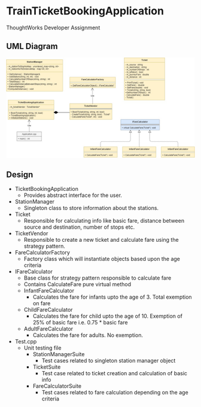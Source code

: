 # TrainTicketBookingApplication
ThoughtWorks Developer Assignment

## UML Diagram
![Class Diagram](https://github.com/TWAssignment/TrainTicketBookingApplication/blob/main/TWTraingTicketAppUML.jpg)

## Design
- TicketBookingApplication
  - Provides abstract interface for the user.
- StationManager
  - Singleton class to store information about the stations.
- Ticket
  - Responsible for calculating info like basic fare, distance between source and destination, number of stops etc.
- TicketVendor
  - Responsible to create a new ticket and calculate fare using the strategy pattern.
- FareCalculatorFactory
  - Factory class which will instantiate objects based upon the age criteria
- IFareCalculator
  - Base class for strategy pattern responsible to calculate fare
  - Contains CalculateFare pure virtual method
  - InfantFareCalculator
    - Calculates the fare for infants upto the age of 3. Total exemption on fare
  - ChildFareCalculator
    - Calculates the fare for child upto the age of 10. Exemption of 25% of basic fare i.e. 0.75 * basic fare
  - AdultFareCalculator
    - Calculates the fare for adults. No exemption.
- Test.cpp
  - Unit testing file
    - StationManagerSuite
      - Test cases related to singleton station manager object
    - TicketSuite
      - Test case related to ticket creation and calculation of basic info
    - FareCalculatorSuite
      - Test cases related to fare calculation depending on the age criteria
